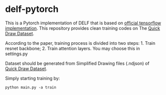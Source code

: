 # delf-pytorch

This is a Pytorch implementation of DELF that is based on [official tensorflow implementation](https://github.com/tensorflow/models/tree/master/research/delf). This repository provides clean training codes on The [Quick Draw Dataset](https://github.com/googlecreativelab/quickdraw-dataset).

According to the paper, training process is divided into two steps: 1. Train resnet backbone; 2. Train attention layers. You may choose this in settings.py

Dataset should be generated from Simplified Drawing files (.ndjson) of [Quick Draw Dataset](https://github.com/googlecreativelab/quickdraw-dataset).

Simply starting training by: 
```
python main.py -a train 
```
